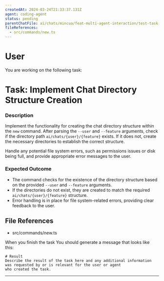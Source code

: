 ```yaml
---
createdAt: 2024-03-24T21:33:37.131Z
agent: coding-agent
status: pending
parentChatFile: ai/chats/mincua/feat-multi-agent-interaction/test-task-generation.md
fileReferences:
  - src/commands/new.ts
---
```

# User

You are working on the following task:
# Task: Implement Chat Directory Structure Creation
### Description
Implement the functionality for creating the chat directory structure within the `new` command. After parsing the `--user` and `--feature` arguments, check if the directory path `ai/chats/{user}/{feature}` exists. If it does not, create the necessary directories to establish the correct structure.

Handle any potential file system errors, such as permissions issues or disk being full, and provide appropriate error messages to the user.

### Expected Outcome
- The command checks for the existence of the directory structure based on the provided `--user` and `--feature` arguments.
- If the directories do not exist, they are created to match the required `ai/chats/{user}/{feature}` structure.
- Error handling is in place for file system-related errors, providing clear feedback to the user.

## File References
- src/commands/new.ts

When you finish the task You should generate a message that looks like this:
```task-output
# Result
Describe the result of the task here and any additional information was requested by or is relevant for the user or agent
who created the task.
```

---

